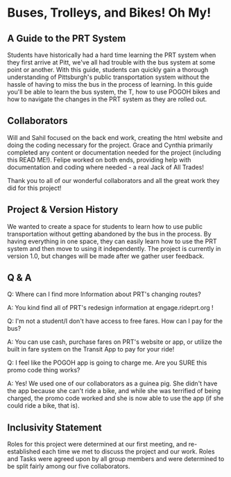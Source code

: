 # Buses, Trolleys, and Bikes! Oh My!
## A Guide to the PRT System

Students have historically had a hard time learning the PRT system when they first arrive at Pitt, we've all had trouble with the bus system at some point or another. With this guide, students can quickly gain a thorough understanding of Pittsburgh's public transportation system without the hassle of having to miss the bus in the process of learning. In this guide you'll be able to learn the bus system, the T, how to use POGOH bikes and how to navigate the changes in the PRT system as they are rolled out. 

## Collaborators
  Will and Sahil focused on the back end work, creating the html website and doing the coding necessary for the project. Grace and Cynthia primarily completed any content or documentation needed for the project (including this READ ME!). Felipe worked on both ends, providing help with documentation and coding where needed - a real Jack of All Trades!

Thank you to all of our wonderful collaborators and all the great work they did for this project!

## Project & Version History

We wanted to create a space for students to learn how to use public transportation without getting abandoned by the bus in the process. By having everything in one space, they can easily learn how to use the PRT system and then move to using it independently. The project is currently in version 1.0, but changes will be made after we gather user feedback.

## Q & A
Q: Where can I find more Information about PRT's changing routes?

A: You kind find all of PRT's redesign information at engage.rideprt.org !

Q: I'm not a student/I don't have access to free fares. How can I pay for the bus?

A: You can use cash, purchase fares on PRT's website or app, or utilize the built in fare system on the Transit App to pay for your ride!

Q: I feel like the POGOH app is going to charge me. Are you SURE this promo code thing works?

A: Yes! We used one of our collaborators as a guinea pig. She didn't have the app because she can't ride a bike, and while she was terrified of being charged, the promo code worked and she is now able to use the app (if she could ride a bike, that is).

## Inclusivity Statement
  Roles for this project were determined at our first meeting, and re-established each time we met to discuss the project and our work. Roles and Tasks were agreed upon by all group members and were determined to be split fairly among our five collaborators.
